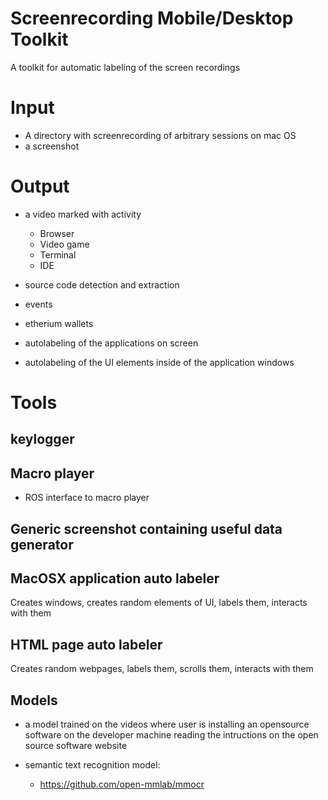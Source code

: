 # Screenrecording Mobile/Desktop Toolkit
A toolkit for automatic labeling of the screen recordings


# Input

- A directory with screenrecording of arbitrary sessions on mac OS
- a screenshot


# Output

 - a video marked with activity
   - Browser
   - Video game
   - Terminal
   - IDE 


 - source code detection and extraction
 - events
 - etherium wallets
 
 - autolabeling of the applications on screen
 - autolabeling of the UI elements inside of the application windows



# Tools
## keylogger 

## Macro player

 - ROS interface to macro player

## Generic screenshot containing useful data generator

## MacOSX application auto labeler

Creates windows, creates random elements of UI, labels them, interacts with them


## HTML page auto labeler

Creates random webpages, labels them, scrolls them, interacts with them


## Models

 - a model trained on the videos where user is installing an opensource software on the developer machine reading the intructions on the open source software website

 - semantic text recognition model:
   - https://github.com/open-mmlab/mmocr




